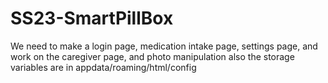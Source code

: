 # SS23-SmartPillBox

We need to make a login page, medication intake page, settings page, and work on the caregiver page, and photo manipulation
also the storage variables are in appdata/roaming/html/config